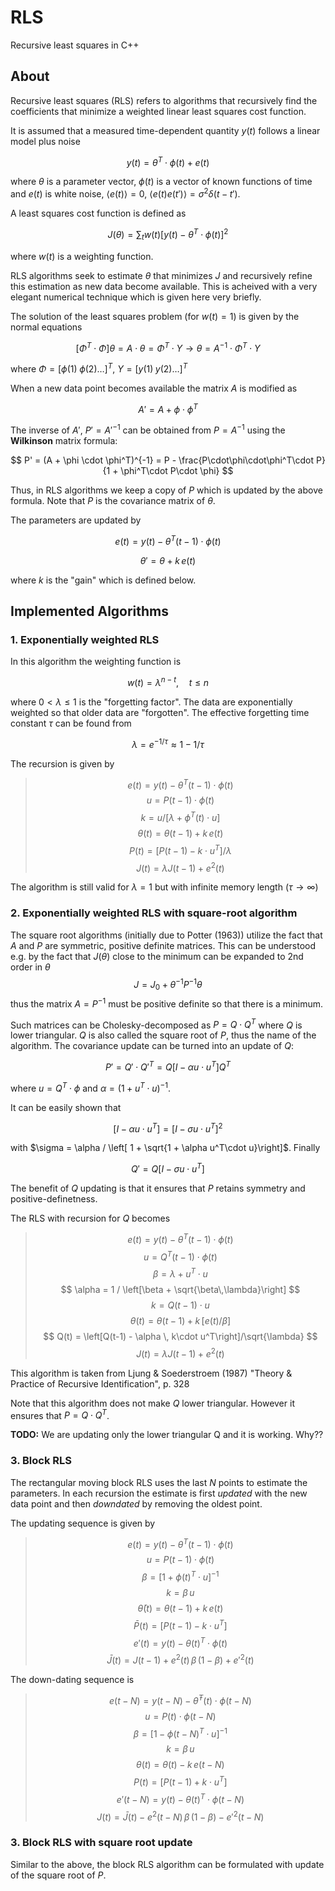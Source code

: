 # RLS

Recursive least squares in C++

## About

Recursive least squares (RLS) refers to algorithms that recursively find the coefficients that minimize a weighted linear least squares cost function. 

It is assumed that a measured time-dependent quantity $y(t)$ follows a linear model plus noise

$$ y(t) = \theta^T \cdot \phi(t) + e(t) $$

where $\theta$ is a parameter vector, $\phi(t)$ is a vector of known functions of time and $e(t)$ is white noise, $\langle e(t) \rangle = 0$, $\langle e(t)e(t') \rangle = \sigma^2\delta(t-t')$.

A least squares cost function is defined as

$$ J(\theta) = \sum_t {w(t) \left[ y(t) - \theta^T \cdot \phi(t) \right]^2} $$

where $w(t)$ is a weighting function.

RLS algorithms seek to estimate $\theta$ that minimizes $J$ and recursively refine this estimation as new data become available. This is acheived with a very elegant numerical technique which is given here very briefly. 

The solution of the least squares problem (for $w(t)=1$) is given by the normal equations

$$ \left[ \Phi^T \cdot \Phi \right] \theta = A\cdot \theta = \Phi^T\cdot Y \rightarrow \theta = A^{-1}\cdot \Phi^T\cdot Y$$

where $\Phi = [\phi(1) \; \phi(2) \dots ]^T$, $Y = [y(1) \; y(2) \dots ]^T$

When a new data point becomes available the matrix $A$ is modified as

$$ A' = A + \phi \cdot \phi^T $$
 
 The inverse of $A'$, $P'=A'^{-1}$  can be obtained from $P=A^{-1}$ using the **Wilkinson** matrix formula:

 $$ P' = (A + \phi \cdot \phi^T)^{-1} = P - \frac{P\cdot\phi\cdot\phi^T\cdot P}{1 + \phi^T\cdot P\cdot \phi} $$

 Thus, in RLS algorithms we keep a copy of $P$ which is updated by the above formula. Note that $P$ is the covariance matrix of $\theta$.

 The parameters are updated by 

$$ e(t) = y(t) - \theta^T(t-1)\cdot \phi(t) $$

$$ \theta' = \theta + k\, e(t) $$

where $k$ is the "gain" which is defined below.

## Implemented Algorithms

### 1. Exponentially weighted RLS

In this algorithm the weighting function is

$$ w(t) = \lambda ^ {n-t}, \quad t\leq n$$

where $0 < \lambda \leq 1$ is the "forgetting factor". The data are exponentially weighted so that older data are "forgotten". The effective   forgetting time constant $\tau$ can be found from

$$ \lambda = e^{-1/\tau} \approx 1 - 1/\tau $$

The recursion is given by

> $$ e(t) = y(t) - \theta^T(t-1)\cdot \phi(t) $$
> $$ u = P(t-1)\cdot \phi(t) $$
> $$ k = u / \left[ \lambda + \phi^T(t)\cdot u\right] $$
> $$ \theta(t) = \theta(t-1) + k\, e(t) $$
> $$ P(t) = \left[P(t-1) - k \cdot u^T\right]/\lambda $$
> $$ J(t) = \lambda J(t-1) + e^2(t) $$

The algorithm is still valid for $\lambda=1$ but with infinite memory length ($\tau \to \infty$)

### 2. Exponentially weighted RLS with square-root algorithm

The square root algorithms (initially due to Potter (1963)) utilize the fact that $A$ and $P$ are symmetric, positive definite matrices. This can be understood e.g. by the fact that $J(\theta)$ close to the minimum can be expanded to 2nd order in $\theta$
$$ J = J_0 + \theta^{-1} P^{-1} \theta $$
thus the matrix $A=P^{-1}$ must be positive definite so that there is a minimum.

Such matrices can be Cholesky-decomposed as $P=Q\cdot Q^T$ where $Q$ is lower triangular.
$Q$ is also called the square root of $P$, thus the name of the algorithm.
The covariance update can be turned into an update of $Q$:

$$ P' = Q'\cdot Q'^T = Q\left[ I - \alpha u\cdot u^T \right] Q^T$$

where $u=Q^T \cdot\phi$ and $\alpha = (1 + u^T\cdot u )^{-1}$.

It can be easily shown that

$$ \left[ I - \alpha u\cdot u^T \right]  = \left[ I - \sigma u\cdot u^T \right]^2 $$

with $\sigma = \alpha / \left[ 1 + \sqrt{1 + \alpha u^T\cdot u}\right]$. Finally

$$ Q' = Q \left[ I - \sigma u\cdot u^T \right]$$

The benefit of $Q$ updating is that it ensures that $P$ retains symmetry and positive-definetness.

The RLS with recursion for $Q$ becomes

> $$ e(t) = y(t) - \theta^T(t-1)\cdot \phi(t) $$
> $$ u = Q^T(t-1) \cdot \phi(t) $$
> $$ \beta = \lambda + u^T \cdot u $$
> $$ \alpha = 1 / \left[\beta + \sqrt{\beta\,\lambda}\right] $$
> $$ k = Q(t-1) \cdot u $$
> $$ \theta(t) = \theta(t-1) + k\, [e(t)/\beta] $$
> $$ Q(t) = \left[Q(t-1) - \alpha \, k\cdot u^T\right]/\sqrt{\lambda} $$
> $$ J(t) = \lambda J(t-1) + e^2(t) $$

This algorithm is taken from Ljung & Soederstroem (1987) "Theory & Practice of Recursive Identification", p. 328

Note that this algorithm does not make $Q$ lower triangular. However it ensures that $P=Q\cdot Q^T$.

**TODO:** We are updating only the lower triangular Q and it is working. Why??

### 3. Block RLS

The rectangular moving block RLS uses the last $N$ points to estimate the parameters.
In each recursion the estimate is first *updated* with the new data point and then *downdated* by removing the oldest point.

The updating sequence is given by

> $$ e(t) = y(t) - \theta^T(t-1)\cdot \phi(t) $$
> $$ u = P(t-1)\cdot \phi(t) $$
> $$ \beta = \left[ 1 + \phi(t)^T \cdot u \right]^{-1} $$
> $$ k = \beta \, u $$
> $$ \bar{\theta}(t) = \theta(t-1) + k\, e(t) $$
> $$ \bar{P}(t) = \left[P(t-1) - k \cdot u^T\right] $$
> $$ e'(t) = y(t) - \theta(t)^T\cdot \phi(t) $$
> $$ \bar{J}(t) = J(t-1) + e^2(t)\,\beta\,(1-\beta) + e'^2(t) $$

The down-dating sequence is

> $$ e(t-N) = y(t-N) - \bar{\theta}^T(t)\cdot \phi(t-N) $$
> $$ u = P(t)\cdot \phi(t-N) $$
> $$ \beta = \left[ 1 - \phi(t-N)^T \cdot u \right]^{-1} $$
> $$ k = \beta\, u $$
> $$ \theta(t) = \theta(t) - k\, e(t-N) $$
> $$ P(t) = \left[P(t-1) + k \cdot u^T\right] $$
> $$ e'(t-N) = y(t) - \theta(t)^T\cdot \phi(t-N) $$
> $$ J(t) = \bar{J}(t) - e^2(t-N)\,\beta\,(1-\beta) - e'^2(t-N) $$

### 3. Block RLS with square root update

Similar to the above, the block RLS algorithm can be formulated with update of the square root of $P$.



